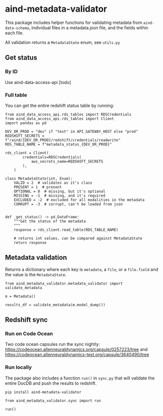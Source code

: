 # aind-metadata-validator

This package includes helper functions for validating metadata from `aind-data-schema`, individual files in a metadata.json file, and the fields within each file.

All validation returns a `MetadataState` enum, see `utils.py`

## Get status

### By ID

Use aind-data-access-api [todo]

### Full table

You can get the entire redshift status table by running:

```
from aind_data_access_api.rds_tables import RDSCredentials
from aind_data_access_api.rds_tables import Client
import pandas as pd

DEV_OR_PROD = "dev" if "test" in API_GATEWAY_HOST else "prod"
REDSHIFT_SECRETS = f"/aind/{DEV_OR_PROD}/redshift/credentials/readwrite"
RDS_TABLE_NAME = f"metadata_status_{DEV_OR_PROD}"

rds_client = Client(
        credentials=RDSCredentials(
            aws_secrets_name=REDSHIFT_SECRETS
        ),
    )

class MetadataState(int, Enum):
    VALID = 2  # validates as it's class
    PRESENT = 1  # present
    OPTIONAL = 0  # missing, but it's optional
    MISSING = -1  # missing, and it's required
    EXCLUDED = -2  # excluded for all modalities in the metadata
    CORRUPT = -3  # corrupt, can't be loaded from json


def _get_status() -> pd.DataFrame:
    """Get the status of the metadata
    """
    response = rds_client.read_table(RDS_TABLE_NAME)

    # returns int values, can be compared against MetadataState
    return response
```

## Metadata validation

Returns a dictionary where each key is `metadata`, a `file`, or a `file.field` and the value is the `MetadataState`.

```
from aind_metadata_validator.metadata_validator import validate_metadata

m = Metadata()

results_df = validate_metadata(m.model_dump())
```

## Redshift sync

### Run on Code Ocean

Two code ocean capsules run the sync nightly: https://codeocean.allenneuraldynamics.org/capsule/0257223/tree and https://codeocean.allenneuraldynamics-test.org/capsule/3640490/tree

### Run locally

The package also includes a function `run()` in `sync.py` that will validate the entire DocDB and push the results to redshift.

`pip install aind-metadata-validator`

```
from aind_metadata_validator.sync import run

run()
```
